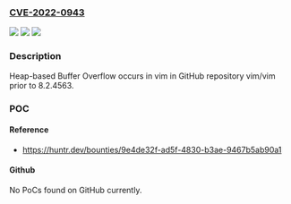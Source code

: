 ### [CVE-2022-0943](https://cve.mitre.org/cgi-bin/cvename.cgi?name=CVE-2022-0943)
![](https://img.shields.io/static/v1?label=Product&message=vim%2Fvim&color=blue)
![](https://img.shields.io/static/v1?label=Version&message=%3C%208.2.4563%20&color=brighgreen)
![](https://img.shields.io/static/v1?label=Vulnerability&message=CWE-122%20Heap-based%20Buffer%20Overflow&color=brighgreen)

### Description

Heap-based Buffer Overflow occurs in vim in GitHub repository vim/vim prior to 8.2.4563.

### POC

#### Reference
- https://huntr.dev/bounties/9e4de32f-ad5f-4830-b3ae-9467b5ab90a1

#### Github
No PoCs found on GitHub currently.


